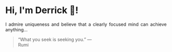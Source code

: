 # Hi, I'm Derrick 👋!
<p align="justify">I admire uniqueness and believe that a clearly focused mind can achieve anything...</p> 
<!-- #quote-start -->
<blockquote>&ldquo;What you seek is seeking you.&rdquo; &mdash; <footer>Rumi</footer></blockquote>
<!-- #quote-end -->

